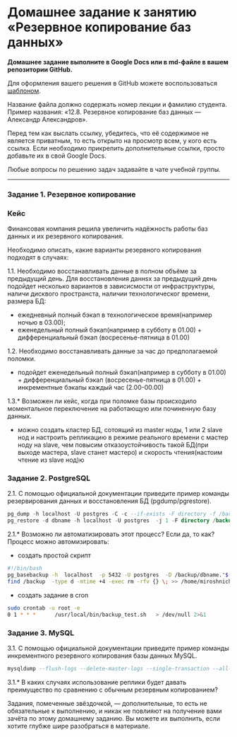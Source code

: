 # Домашнее задание к занятию «Резервное копирование баз данных»

**Домашнее задание выполните в Google Docs или в md-файле в вашем репозитории GitHub.** 

Для оформления вашего решения в GitHub можете воспользоваться [шаблоном](https://github.com/netology-code/sys-pattern-homework).

Название файла должно содержать номер лекции и фамилию студента. Пример названия: «12.8. Резервное копирование баз данных — Александр Александров».

Перед тем как выслать ссылку, убедитесь, что её содержимое не является приватным, то есть открыто на просмотр всем, у кого есть ссылка. Если необходимо прикрепить дополнительные ссылки, просто добавьте их в свой Google Docs.

Любые вопросы по решению задач задавайте в чате учебной группы.

---

### Задание 1. Резервное копирование

### Кейс
Финансовая компания решила увеличить надёжность работы баз данных и их резервного копирования. 

Необходимо описать, какие варианты резервного копирования подходят в случаях: 

1.1. Необходимо восстанавливать данные в полном объёме за предыдущий день.
 Для восстановления даннsx за предыдущий день  подойдет несколько вариантов в зависисмости от инфраструктуры, наличи дисквого пространста, наличии  технологическог времени, размера БД: 
- ежедневный полный бэкап в технологическое время(например ночью в 03.00);
- еженедельный полный бэкап(например в субботу в 01.00)  + дифференциальный бэкап (восресенье-пятница в 01.00) 

1.2. Необходимо восстанавливать данные за час до предполагаемой поломки.
- подойдет еженедельный полный бэкап(например в субботу в 01.00)  + дифференциальный бэкап (восресенье-пятница в 01.00) + инкрементные бэкапы каждый час (2.00-00.00) 

1.3.* Возможен ли кейс, когда при поломке базы происходило моментальное переключение на работающую или починенную базу данных.
- можно создать кластер БД, сотоящий из master ноды, 1 или 2 slave нод  и  настроить репликацию  в режиме реального времени с мастер ноду на slave, чем  повысим отказоустойчивость такой БД(при выходе мастера, slave станет мастеро) и скорость чтения(настоим чтение  из slave  нод)ю    

### Задание 2. PostgreSQL

2.1. С помощью официальной документации приведите пример команды резервирования данных и восстановления БД (pgdump/pgrestore).
```sql
pg_dump -h localhost -U postgres -C -c --if-exists -F directory -f /backup/<backup-postgresql-folder-name> dbname
pg_restore -d dbname -h localhost -U postgres  -j 1 -F directory /backup/<backup-postgresql-folder-name> 
```
2.1.* Возможно ли автоматизировать этот процесс? Если да, то как?
Процесс можно автомизировать:
- создать простой скрипт
```bash
#!/bin/bash
pg_basebackup -h  localhost  -p 5432 -U postgres  -D /backup/dbname."$(date +"%d-%m-%Y-%R")"  -Ft -z -Xs -P >> /home/miroshnichenko/log.txt
find /backup  -type d -mtime +4 -exec rm -rfv {} \; >> /home/miroshnichenko/log1.txt
```
- создать задание в cron
```bash
sudo crontab -u root -e
0 1 * * *      /usr/local/bin/backup_test.sh   > /dev/null 2>&1
```


### Задание 3. MySQL

3.1. С помощью официальной документации приведите пример команды инкрементного резервного копирования базы данных MySQL. 
```sql
mysqldump --flush-logs --delete-master-logs --single-transaction --all-databases | gzip > /var/backups/mysql/$(date +%d-%m-%Y_%H-%M-%S)-inc.gz
```
3.1.* В каких случаях использование реплики будет давать преимущество по сравнению с обычным резервным копированием?

Задания, помеченные звёздочкой, — дополнительные, то есть не обязательные к выполнению, и никак не повлияют на получение вами зачёта по этому домашнему заданию. Вы можете их выполнить, если хотите глубже шире разобраться в материале.
